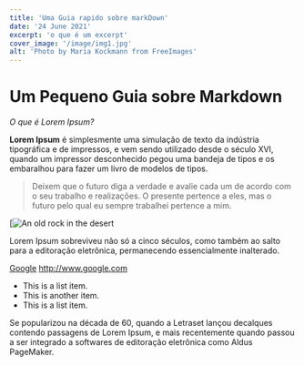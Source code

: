 ```yaml
---
title: 'Uma Guia rapido sobre markDown'
date: '24 June 2021'
excerpt: 'o que é um excerpt'
cover_image: '/image/img1.jpg'
alt: 'Photo by Maria Kockmann from FreeImages'
---
```

# Um Pequeno Guia sobre Markdown

*O que é Lorem Ipsum?*

**Lorem Ipsum** é simplesmente uma simulação de texto da indústria tipográfica e de impressos, e vem sendo utilizado desde o século XVI, quando um impressor desconhecido pegou uma bandeja de tipos e os embaralhou para fazer um livro de modelos de tipos.

> Deixem que o futuro diga a verdade e avalie cada um de acordo com o seu trabalho e realizações. O presente pertence a eles, mas o futuro pelo qual eu sempre trabalhei pertence a mim.

[![An old rock in the desert](/image/img1.jpg "Photo by Maria Kockmann from FreeImages")

Lorem Ipsum sobreviveu não só a cinco séculos, como também ao salto para a editoração eletrônica, permanecendo essencialmente inalterado.

[Google](http://www.google.com)
<http://www.google.com>

- This is a list item.
- This is another item.
- This is a list item.

Se popularizou na década de 60, quando a Letraset lançou decalques contendo passagens de Lorem Ipsum, e mais recentemente quando passou a ser integrado a softwares de editoração eletrônica como Aldus PageMaker.